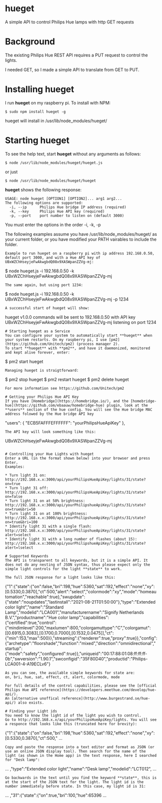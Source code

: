 # hueget
A simple API to control Philips Hue lamps with http GET requests

# Background
The existing Philips Hue REST API requires a PUT request to control the lights. 

I needed GET, so I made a simple API to translate from GET to PUT.
            
# Installing hueget
I run **hueget** on my raspberry pi. To install with NPM:
```
$ sudo npm install hueget -g
```
hueget will install in /usr/lib/node_modules/hueget/


# Starting hueget
To see the help text, start **hueget** without any arguments as follows:
```
$ node /usr/lib/node_modules/hueget/hueget.js
```
or just
```
$ node /usr/lib/node_modules/hueget/hueget
```
**hueget** shows the following response:
```
USAGE: node hueget [OPTION1] [OPTION2]... arg1 arg2...
The following options are supported:
  -i, --ip      Philips Hue bridge IP address (required)
  -k, --key     Philips Hue API key (required)
  -p, --port    port number to listen on (default 3000)
```  
You must enter the options in the order -i, -k, -p

The following examples assume you have /usr/lib/node_modules/hueget/ as your current folder, or you have modified your PATH vairables to include the folder.
```
Example to run hueget on a raspberry pi with ip address 192.168.0.50, default port 3000, and with a Hue API key of UBxWZChHseyjeFwAkwgbdQ08x9XASWpanZZVg-mj:
```
$ node hueget.js -i 192.168.0.50 -k UBxWZChHseyjeFwAkwgbdQ08x9XASWpanZZVg-mj
```
The same again, but using port 1234:
```
$ node hueget.js -i 192.168.0.50 -k UBxWZChHseyjeFwAkwgbdQ08x9XASWpanZZVg-mj -p 1234 
```
A successful start of hueget will show:
```
hueget v1.0.0
commands will be sent to 192.168.0.50 with API key UBxWZChHseyjeFwAkwgbdQ08x9XASWpanZZVg-mj
listening on port 1234
```
# Starting hueget as a Service
You can configure your system to automatically start **hueget** when your system restarts. On my raspberry pi, I use [pm2](https://github.com/Unitech/pm2) (process manager 2).
To start **hueget** with **pm2**, and have it daemonized, monitored and kept alive forever, enter:
```
$ pm2 start hueget
```
Managing hueget is straigtforward:
```
$ pm2 stop hueget
$ pm2 restart hueget
$ pm2 delete hueget
```
For more information see https://github.com/Unitech/pm2

# Getting your Philips Hue API Key
If you have [Homebridge](https://homebridge.io/), and the [homebridge-hue](https://github.com/ebaauw/homebridge-hue) plugin, look at the **users** section of the hue config. You will see the Hue bridge MAC address folowed by the Hue bridge API key
```
"users": {
  "ECB5FAFFFEFFFFFF": "yourPhilipsHueApiKey"
 },
```
The API key will look something like this:
```
UBxWZChHseyjeFwAkwgbdQ08x9XASWpanZZVg-mj
```

# Controlling your Hue Lights with hueget
Enter a URL (in the format shown below) into your browser and press Enter. 
Examples:

* Turn light 31 on: http://192.168.x.x:3000/api/yourPhilipsHueApiKey/lights/31/state?on=true
* Turn light 31 off: http://192.168.x.x:3000/api/yourPhilipsHueApiKey/lights/31/state?on=false
* Turn light 31 on at 50% brightness: http://192.168.x.x:3000/api/yourPhilipshueApiKey/lights/31/state?on=true&bri=50
* Turn light 31 on at 100% brightness: http://192.168.x.x:3000/api/yourPhilipshueApiKey/lights/31/state?on=true&bri=100
* Identify light 31 with a single flash: http://192.168.x.x:3000/api/yourPhilipshueApiKey/lights/31/state?alert=select
* Identify light 31 with a long number of flashes (about 15): http://192.168.x.x:3000/api/yourPhilipshueApiKey/lights/31/state?alert=lselect

# Supported Keywords
The API is transparent to all keywords, but it is a simple API. It does not do any nesting of JSON syntax, thus please expect only the simple light controls for the light **state** to work.

The full JSON response for a light looks like this:
```
{"1":{"state":{"on":false,"bri":198,"hue":5360,"sat":192,"effect":"none","xy":[0.5330,0.3870],"ct":500,"alert":"select","colormode":"xy","mode":"homeautomation","reachable":true},"swupdate":{"state":"noupdates","lastinstall":"2021-08-21T01:50:00"},"type":"Extended color light","name":"Standard Lamp","modelid":"LCA001","manufacturername":"Signify Netherlands B.V.","productname":"Hue color lamp","capabilities":{"certified":true,"control":{"mindimlevel":200,"maxlumen":800,"colorgamuttype":"C","colorgamut":[[0.6915,0.3083],[0.1700,0.7000],[0.1532,0.0475]],"ct":{"min":153,"max":500}},"streaming":{"renderer":true,"proxy":true}},"config":{"archetype":"floorshade","function":"mixed","direction":"omnidirectional","startup":{"mode":"safety","configured":true}},"uniqueid":"00:17:88:01:08:ff:ff:ff-0b","swversion":"1.90.1","swconfigid":"35F80D40","productid":"Philips-LCA001-4-A19ECLv6"}
```
As you can see, the available simple keywords for state are:
on, bri, hue, sat, effect, ct, alert, colormode, mode

For full details of the control capabilities, please see the [official Philips Hue API reference](https://developers.meethue.com/develop/hue-api/).
An [alternative unoffical reference](http://www.burgestrand.se/hue-api/) also exists.

# Finding your Light ids
You need to know the light id of the light you wish to control.
Go to http://192.168.x.x/api/yourPhilipsHueApiKey/lights. You will see a responce that looks like this (truncated here for brevity):
```
{"1":{"state":{"on":false,"bri":198,"hue":5360,"sat":192,"effect":"none","xy":[0.5330,0.3870],"ct":500," ...
```
Copy and paste the response into a text editor and format as JSON (or use an online JSON display tool). Then search for the name of the light (as shown in the Home app) in the text response, here I searched for "Desk lamp":
```
... ,"type":"Extended color light","name":"Desk lamp","modelid":"LCT012", ...
```
Go backwards in the text until you find the keyword **state**, this is at the start of the JSON text for the light. The light id is the number immediately before state. In this case, my light id is 31:
```
... ,"31":{"state":{"on":true,"bri":100,"hue":65396 ...
```
